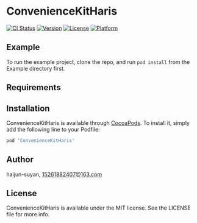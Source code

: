 # ConvenienceKitHaris

[![CI Status](https://img.shields.io/travis/haijun-suyan/ConvenienceKitHaris.svg?style=flat)](https://travis-ci.org/haijun-suyan/ConvenienceKitHaris)
[![Version](https://img.shields.io/cocoapods/v/ConvenienceKitHaris.svg?style=flat)](https://cocoapods.org/pods/ConvenienceKitHaris)
[![License](https://img.shields.io/cocoapods/l/ConvenienceKitHaris.svg?style=flat)](https://cocoapods.org/pods/ConvenienceKitHaris)
[![Platform](https://img.shields.io/cocoapods/p/ConvenienceKitHaris.svg?style=flat)](https://cocoapods.org/pods/ConvenienceKitHaris)

## Example

To run the example project, clone the repo, and run `pod install` from the Example directory first.

## Requirements

## Installation

ConvenienceKitHaris is available through [CocoaPods](https://cocoapods.org). To install
it, simply add the following line to your Podfile:

```ruby
pod 'ConvenienceKitHaris'
```

## Author

haijun-suyan, 15261882407@163.com

## License

ConvenienceKitHaris is available under the MIT license. See the LICENSE file for more info.
